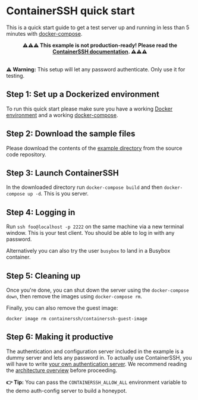 # ContainerSSH quick start

This is a quick start guide to get a test server up and running in less than 5 minutes with [docker-compose](https://docs.docker.com/compose/).

<center><strong>⚠️⚠️⚠️ This example is not production-ready! Please read the <a href="https://containerssh.io">ContainerSSH documentation</a>. ⚠️⚠️⚠️</strong></center><br />

**⚠️ Warning:** This setup will let any password authenticate. Only use it for testing.

## Step 1: Set up a Dockerized environment

To run this quick start please make sure you have a working [Docker environment](https://docs.docker.com/get-docker/) and a working [docker-compose](https://docs.docker.com/compose/).

## Step 2: Download the sample files

Please download the contents of the [example directory](https://github.com/containerssh/containerssh/tree/main/example) from the source code repository.

## Step 3: Launch ContainerSSH

In the downloaded directory run `docker-compose build` and then `docker-compose up -d`. This is you server.

## Step 4: Logging in

Run `ssh foo@localhost -p 2222` on the same machine via a new terminal window. This is your test client. You should be able to log in with any password.

Alternatively you can also try the user `busybox` to land in a Busybox container.

## Step 5: Cleaning up

Once you're done, you can shut down the server using the `docker-compose down`, then remove the images using `docker-compose rm`.

Finally, you can also remove the guest image:

```
docker image rm containerssh/containerssh-guest-image
```

## Step 6: Making it productive

The authentication and configuration server included in the example is a dummy server and lets any password in. To actually use ContainerSSH, you will have to write [your own authentication server](authserver.md). We recommend reading the [architecture overview](architecture.md) before proceeding.

**👉 Tip:** You can pass the `CONTAINERSSH_ALLOW_ALL` environment variable to the demo auth-config server to build a honeypot.